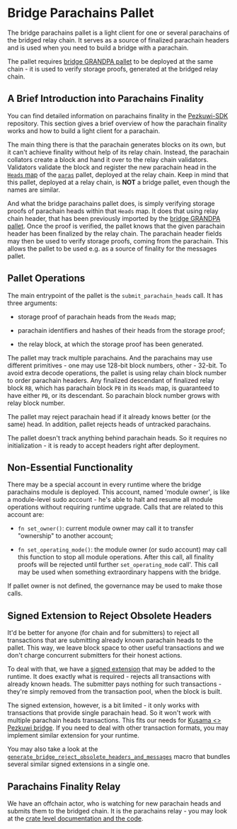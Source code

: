 # Bridge Parachains Pallet

The bridge parachains pallet is a light client for one or several parachains of the bridged relay chain.
It serves as a source of finalized parachain headers and is used when you need to build a bridge with
a parachain.

The pallet requires [bridge GRANDPA pallet](../grandpa/) to be deployed at the same chain - it is used
to verify storage proofs, generated at the bridged relay chain.

## A Brief Introduction into Parachains Finality

You can find detailed information on parachains finality in the
[Pezkuwi-SDK](https://github.com/paritytech/polkadot-sdk) repository. This section gives a brief overview of how the
parachain finality works and how to build a light client for a parachain.

The main thing there is that the parachain generates blocks on its own, but it can't achieve finality without
help of its relay chain. Instead, the parachain collators create a block and hand it over to the relay chain
validators. Validators validate the block and register the new parachain head in the
[`Heads` map](https://github.com/paritytech/polkadot-sdk/blob/bc5005217a8c2e7c95b9011c96d7e619879b1200/pezkuwi/runtime/parachains/src/paras/mod.rs#L683-L686)
of the [`paras`](https://github.com/paritytech/polkadot-sdk/tree/master/pezkuwi/runtime/parachains/src/paras) pallet,
deployed at the relay chain. Keep in mind that this pallet, deployed at a relay chain, is **NOT** a bridge pallet,
even though the names are similar.

And what the bridge parachains pallet does, is simply verifying storage proofs of parachain heads within that
`Heads` map. It does that using relay chain header, that has been previously imported by the
[bridge GRANDPA pallet](../grandpa/). Once the proof is verified, the pallet knows that the given parachain
header has been finalized by the relay chain. The parachain header fields may then be used to verify storage
proofs, coming from the parachain. This allows the pallet to be used e.g. as a source of finality for the messages
pallet.

## Pallet Operations

The main entrypoint of the pallet is the `submit_parachain_heads` call. It has three arguments:

- storage proof of parachain heads from the `Heads` map;

- parachain identifiers and hashes of their heads from the storage proof;

- the relay block, at which the storage proof has been generated.

The pallet may track multiple parachains. And the parachains may use different primitives - one may use 128-bit block
numbers, other - 32-bit. To avoid extra decode operations, the pallet is using relay chain block number to order
parachain headers. Any finalized descendant of finalized relay block `RB`, which has parachain block `PB` in
its `Heads` map, is guaranteed to have either `PB`, or its descendant. So parachain block number grows with relay
block number.

The pallet may reject parachain head if it already knows better (or the same) head. In addition, pallet rejects
heads of untracked parachains.

The pallet doesn't track anything behind parachain heads. So it requires no initialization - it is ready to accept
headers right after deployment.

## Non-Essential Functionality

There may be a special account in every runtime where the bridge parachains module is deployed. This
account, named 'module owner', is like a module-level sudo account - he's able to halt and
resume all module operations without requiring runtime upgrade. Calls that are related to this
account are:

- `fn set_owner()`: current module owner may call it to transfer "ownership" to another account;

- `fn set_operating_mode()`: the module owner (or sudo account) may call this function to stop all
  module operations. After this call, all finality proofs will be rejected until further `set_operating_mode` call'.
  This call may be used when something extraordinary happens with the bridge.

If pallet owner is not defined, the governance may be used to make those calls.

## Signed Extension to Reject Obsolete Headers

It'd be better for anyone (for chain and for submitters) to reject all transactions that are submitting
already known parachain heads to the pallet. This way, we leave block space to other useful transactions and
we don't charge concurrent submitters for their honest actions.

To deal with that, we have a [signed extension](./src/call_ext) that may be added to the runtime.
It does exactly what is required - rejects all transactions with already known heads. The submitter
pays nothing for such transactions - they're simply removed from the transaction pool, when the block
is built.

The signed extension, however, is a bit limited - it only works with transactions that provide single
parachain head. So it won't work with multiple parachain heads transactions. This fits our needs
for [Kusama <> Pezkuwi bridge](../../docs/pezkuwi-kusama-bridge-overview.md). If you need to deal
with other transaction formats, you may implement similar extension for your runtime.

You may also take a look at the [`generate_bridge_reject_obsolete_headers_and_messages`](../../bin/runtime-common/src/lib.rs)
macro that bundles several similar signed extensions in a single one.

## Parachains Finality Relay

We have an offchain actor, who is watching for new parachain heads and submits them to the bridged chain.
It is the parachains relay - you may look at the [crate level documentation and the code](../../relays/parachains/).

